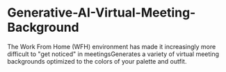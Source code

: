 # Generative-AI-Virtual-Meeting-Background
The Work From Home (WFH) environment has made it increasingly more difficult to "get noticed" in meetingsGenerates a variety of virtual meeting backgrounds optimized to the colors of your palette and outfit. 
